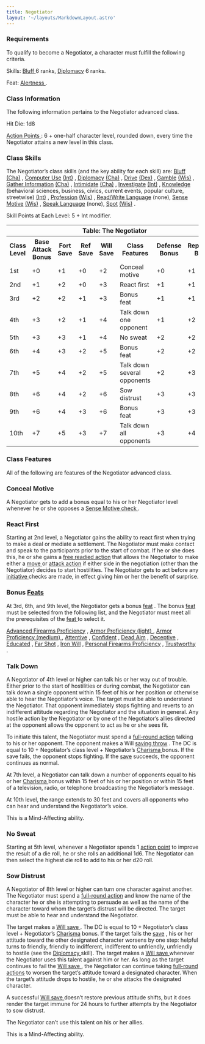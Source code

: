 ```yaml
---
title: Negotiator
layout: '~/layouts/MarkdownLayout.astro'
---
```

###  Requirements

To qualify to become a Negotiator, a character must fulfill the following
criteria.

Skills: [ Bluff ](/modern.d20.srd/skills/bluff) 6 ranks, [ Diplomacy](/modern.d20.srd/skills/diplomacy) 6 ranks.

Feat: [ Alertness ](/modern.d20.srd/feats/alertness) .

###  Class Information

The following information pertains to the Negotiator advanced class.

Hit Die: 1d8

[ Action Points ](/modern.d20.srd/basics/action.points) : 6 + one-half
character level, rounded down, every time the Negotiator attains a new level
in this class.

###  Class Skills

The Negotiator’s class skills (and the key ability for each skill) are: [Bluff ](/modern.d20.srd/skills/bluff) [ (Cha)](/modern.d20.srd/basics/ability.scores) , [ Computer Use](/modern.d20.srd/skills/computer.use) [ (Int)](/modern.d20.srd/basics/ability.scores) , [ Diplomacy](/modern.d20.srd/skills/diplomacy) [ (Cha)](/modern.d20.srd/basics/ability.scores) , [ Drive](/modern.d20.srd/skills/drive) [ (Dex)](/modern.d20.srd/basics/ability.scores) , [ Gamble](/modern.d20.srd/skills/gamble) [ (Wis)](/modern.d20.srd/basics/ability.scores) , [ Gather Information](/modern.d20.srd/skills/gather.information) [ (Cha)](/modern.d20.srd/basics/ability.scores) , [ Intimidate](/modern.d20.srd/skills/intimidate) [ (Cha)](/modern.d20.srd/basics/ability.scores) , [ Investigate](/modern.d20.srd/skills/investigate) [ (Int)](/modern.d20.srd/basics/ability.scores) , [ Knowledge](/modern.d20.srd/skills/knowledge) (behavioral sciences, business, civics,
current events, popular culture, streetwise) [ (Int)](/modern.d20.srd/basics/ability.scores) , [ Profession](/modern.d20.srd/skills/profession) [ (Wis)](/modern.d20.srd/basics/ability.scores) , [ Read/Write Language](/modern.d20.srd/skills/read.write.language) (none), [ Sense Motive](/modern.d20.srd/skills/sense.motive) [ (Wis)](/modern.d20.srd/basics/ability.scores) , [ Speak Language](/modern.d20.srd/skills/speak.language) (none), [ Spot](/modern.d20.srd/skills/spot) [ (Wis)](/modern.d20.srd/basics/ability.scores) .

Skill Points at Each Level: 5 + Int modifier.


<table> <tr> <th colspan="8"> Table: The Negotiator </th> </tr> <tr> <th> Class Level </th> <th> Base Attack Bonus </th> <th> Fort Save </th> <th> Ref Save </th> <th> Will Save </th> <th> Class Features </th> <th> Defense Bonus </th> <th> Reputation Bonus </th> </tr><tr> <td> 1st </td> <td> +0 </td> <td> +1 </td> <td> +0 </td> <td> +2 </td> <td> Conceal motive </td> <td> +0 </td> <td> +1 </td> </tr> <tr> <td> 2nd </td> <td> +1 </td> <td> +2 </td> <td> +0 </td> <td> +3 </td> <td> React first </td> <td> +1 </td> <td> +1 </td> </tr> <tr> <td> 3rd </td> <td> +2 </td> <td> +2 </td> <td> +1 </td> <td> +3 </td> <td> Bonus feat </td> <td> +1 </td> <td> +1 </td> </tr> <tr> <td> 4th </td> <td> +3 </td> <td> +2 </td> <td> +1 </td> <td> +4 </td> <td> Talk down one opponent </td> <td> +1 </td> <td> +2 </td> </tr> <tr> <td> 5th </td> <td> +3 </td> <td> +3 </td> <td> +1 </td> <td> +4 </td> <td> No sweat </td> <td> +2 </td> <td> +2 </td> </tr> <tr> <td> 6th </td> <td> +4 </td> <td> +3 </td> <td> +2 </td> <td> +5 </td> <td> Bonus feat </td> <td> +2 </td> <td> +2 </td> </tr> <tr> <td> 7th </td> <td> +5 </td> <td> +4 </td> <td> +2 </td> <td> +5 </td> <td> Talk down several opponents </td> <td> +2 </td> <td> +3 </td> </tr> <tr> <td> 8th </td> <td> +6 </td> <td> +4 </td> <td> +2 </td> <td> +6 </td> <td> Sow distrust </td> <td> +3 </td> <td> +3 </td> </tr> <tr> <td> 9th </td> <td> +6 </td> <td> +4 </td> <td> +3 </td> <td> +6 </td> <td> Bonus feat </td> <td> +3 </td> <td> +3 </td> </tr> <tr> <td> 10th </td> <td> +7 </td> <td> +5 </td> <td> +3 </td> <td> +7 </td> <td> Talk down all opponents </td> <td> +3 </td> <td> +4 </td> </tr> </table>



###  Class Features

All of the following are features of the Negotiator advanced class.

###  Conceal Motive

A Negotiator gets to add a bonus equal to his or her Negotiator level whenever
he or she opposes a [ Sense Motive ](/modern.d20.srd/skills/sense.motive) [check ](/modern.d20.srd/skills/skill.basics) .

###  React First

Starting at 2nd level, a Negotiator gains the ability to react first when
trying to make a deal or mediate a settlement. The Negotiator must make
contact and speak to the participants prior to the start of combat. If he or
she does this, he or she gains a [ free readied action](/modern.d20.srd/combat/action.types) that allows the Negotiator to make
either a [ move ](/modern.d20.srd/combat/move.actions) or [ attack action](/modern.d20.srd/combat/attack.actions) if either side in the negotiation
(other than the Negotiator) decides to start hostilities. The Negotiator gets
to act before any [ initiative ](/modern.d20.srd/combat/initiative) checks are
made, in effect giving him or her the benefit of surprise.

###  Bonus [ Feats ](/modern.d20.srd/feats)

At 3rd, 6th, and 9th level, the Negotiator gets a bonus [ feat](/modern.d20.srd/feats) . The bonus [ feat ](/modern.d20.srd/feats) must be
selected from the following list, and the Negotiator must meet all the
prerequisites of the [ feat ](/modern.d20.srd/feats) to select it.

[ Advanced Firearms Proficiency](/modern.d20.srd/feats/advanced.firearms.proficiency) , [ Armor Proficiency (light) ](/modern.d20.srd/feats/armor.proficiency.light) , [ Armor Proficiency (medium) ](/modern.d20.srd/feats/armor.proficiency.medium) , [ Attentive](/modern.d20.srd/feats/attentive) , [ Confident](/modern.d20.srd/feats/confident) , [ Dead Aim](/modern.d20.srd/feats/dead.aim) , [ Deceptive](/modern.d20.srd/feats/deceptive) , [ Educated](/modern.d20.srd/feats/educated) , [ Far Shot](/modern.d20.srd/feats/far.shot) , [ Iron Will](/modern.d20.srd/feats/iron.will) , [ Personal Firearms Proficiency](/modern.d20.srd/feats/personal.firearms.proficiency) , [ Trustworthy](/modern.d20.srd/feats/trustworthy) .

###  Talk Down

A Negotiator of 4th level or higher can talk his or her way out of trouble.
Either prior to the start of hostilities or during combat, the Negotiator can
talk down a single opponent within 15 feet of his or her position or otherwise
able to hear the Negotiator’s voice. The target must be able to understand the
Negotiator. That opponent immediately stops fighting and reverts to an
indifferent attitude regarding the Negotiator and the situation in general.
Any hostile action by the Negotiator or by one of the Negotiator’s allies
directed at the opponent allows the opponent to act as he or she sees fit.

To initiate this talent, the Negotiator must spend a [ full-round action](/modern.d20.srd/combat/full.round.actions) talking to his or her opponent.
The opponent makes a Will [ saving throw](/modern.d20.srd/basics/saving.throws) . The DC is equal to 10 + Negotiator’s
class level + Negotiator’s [ Charisma ](/modern.d20.srd/basics/ability.scores)
bonus. If the save fails, the opponent stops fighting. If the [ save](/modern.d20.srd/basics/saving.throws) succeeds, the opponent continues as
normal.

At 7th level, a Negotiator can talk down a number of opponents equal to his or
her [ Charisma ](/modern.d20.srd/basics/ability.scores) bonus within 15 feet
of his or her position or within 15 feet of a television, radio, or telephone
broadcasting the Negotiator’s message.

At 10th level, the range extends to 30 feet and covers all opponents who can
hear and understand the Negotiator’s voice.

This is a Mind-Affecting ability.

###  No Sweat

Starting at 5th level, whenever a Negotiator spends 1 [ action point](/modern.d20.srd/basics/action.points) to improve the result of a die roll,
he or she rolls an additional 1d6. The Negotiator can then select the highest
die roll to add to his or her d20 roll.

###  Sow Distrust

A Negotiator of 8th level or higher can turn one character against another.
The Negotiator must spend a [ full-round action](/modern.d20.srd/combat/full.round.actions) and know the name of the
character he or she is attempting to persuade as well as the name of the
character toward whom the target’s distrust will be directed. The target must
be able to hear and understand the Negotiator.

The target makes a [ Will save ](/modern.d20.srd/basics/saving.throws) . The
DC is equal to 10 + Negotiator’s class level + Negotiator’s [ Charisma](/modern.d20.srd/basics/ability.scores) bonus. If the target fails the [ save](/modern.d20.srd/basics/saving.throws) , his or her attitude toward the other
designated character worsens by one step: helpful turns to friendly, friendly
to indifferent, indifferent to unfriendly, unfriendly to hostile (see the [Diplomacy ](/modern.d20.srd/skills/diplomacy) skill). The target makes a [Will save ](/modern.d20.srd/basics/saving.throws) whenever the Negotiator uses
this talent against him or her. As long as the target continues to fail the [Will save ](/modern.d20.srd/basics/saving.throws) , the Negotiator can
continue taking [ full-round actions](/modern.d20.srd/combat/full.round.actions) to worsen the target’s attitude
toward a designated character. When the target’s attitude drops to hostile, he
or she attacks the designated character.

A successful [ Will save ](/modern.d20.srd/basics/saving.throws) doesn’t
restore previous attitude shifts, but it does render the target immune for 24
hours to further attempts by the Negotiator to sow distrust.

The Negotiator can’t use this talent on his or her allies.

This is a Mind-Affecting ability.

